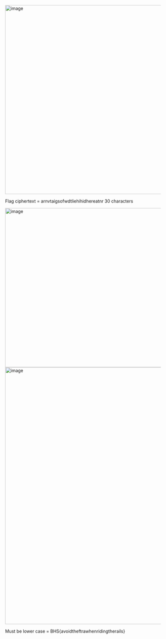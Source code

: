 <img width="609" alt="image" src="https://github.com/user-attachments/assets/5f473ebd-0fb2-4351-bef1-9ccfba5ff07a" />

Flag ciphertext = arnvtaigsofwdtliehihidhereatnr
30 characters

<img width="513" alt="image" src="https://github.com/user-attachments/assets/35d10ace-f62c-4fde-a072-a6ad50ade7f9" />

<img width="828" alt="image" src="https://github.com/user-attachments/assets/a937707d-3a87-406f-aeec-f9b1e70c57a1" />

Must be lower case = BHS{avoidtheftrawhenridingtherails}

